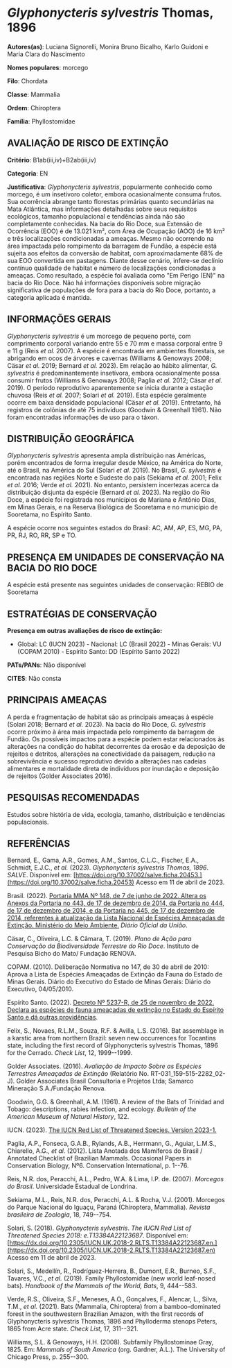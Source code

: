 # *Glyphonycteris sylvestris* Thomas, 1896

**Autores(as)**: Luciana Signorelli, Monira Bruno Bicalho, Karlo Guidoni e Maria Clara do Nascimento

**Nomes populares**: morcego

**Filo**: Chordata

**Classe**: Mammalia

**Ordem**: Chiroptera

**Família**: Phyllostomidae

## AVALIAÇÃO DE RISCO DE EXTINÇÃO

**Critério**: B1ab(iii,iv)+B2ab(iii,iv)

**Categoria**: EN

**Justificativa**: *Glyphonycteris sylvestris*, popularmente conhecido como morcego, é um insetívoro coletor, embora ocasionalmente consuma frutos. Sua ocorrência abrange tanto florestas primárias quanto secundárias na Mata Atlântica, mas informações detalhadas sobre seus requisitos ecológicos, tamanho populacional e tendências ainda não são completamente conhecidas. Na bacia do Rio Doce, sua Extensão de Ocorrência (EOO) é de 13.021 km², com Área de Ocupação (AOO) de 16 km² e três localizações condicionadas a ameaças. Mesmo não ocorrendo na área impactada pelo rompimento da barragem de Fundão, a espécie está sujeita aos efeitos da conversão de habitat, com aproximadamente 68% de sua EOO convertida em pastagens. Diante desse cenário, infere-se declínio contínuo qualidade de habitat e número de localizações condicionadas a ameaças. Como resultado, a espécie foi avaliada como "Em Perigo (EN)" na bacia do Rio Doce. Não há informações disponíveis
sobre migração significativa de populações de fora para a bacia do Rio Doce, portanto, a categoria aplicada é mantida.

## INFORMAÇÕES GERAIS

*Glyphonycteris sylvestris* é um morcego de pequeno porte, com comprimento corporal variando entre 55 e 70 mm e massa corporal entre 9 e 11 g (Reis *et al.* 2007). A espécie é encontrada em ambientes florestais, se abrigando em ocos de árvores e cavernas (Williams & Genoways 2008; Cäsar *et al.* 2019; Bernard *et al.* 2023). Em relação ao hábito alimentar, *G. sylvestris* é predominantemente insetívora, embora ocasionalmente possa consumir frutos (Williams & Genoways 2008; Paglia *et al.* 2012; Cäsar *et al.* 2019). O período reprodutivo aparentemente se inicia durante a estação chuvosa (Reis *et al.* 2007; Solari *et al.* 2019). Esta espécie geralmente ocorre em baixa densidade populacional (Cäsar *et al.* 2019). Entretanto, há registros de colônias de até 75 indivíduos (Goodwin & Greenhall 1961). Não foram encontradas informações de uso para o táxon.

## DISTRIBUIÇÃO GEOGRÁFICA

*Glyphonycteris sylvestris* apresenta ampla distribuição nas Américas, porém encontrados de forma irregular desde México, na América do Norte, até o Brasil, na América do Sul (Solari *et al.* 2019). No Brasil, *G.  sylvestris* é encontrada nas regiões Norte e Sudeste do país (Sekiama *et al.* 2001; Felix *et al.* 2016; Verde *et al.* 2021). No entanto, persistem incertezas acerca da distribuição disjunta da espécie (Bernard *et al.* 2023). Na região do Rio Doce, a espécie foi registrada nos municípios de Mariana e Antônio Dias, em Minas Gerais, e na Reserva Biológica de Sooretama e no município de Sooretama, no Espírito Santo.

A espécie ocorre nos seguintes estados do Brasil: AC, AM, AP, ES, MG, PA, PR, RJ, RO, RR, SP e TO.

## PRESENÇA EM UNIDADES DE CONSERVAÇÃO NA BACIA DO RIO DOCE

A espécie está presente nas seguintes unidades de conservação: REBIO de Sooretama

## ESTRATÉGIAS DE CONSERVAÇÃO

**Presença em outras avaliações de risco de extinção:**

-   Global: LC (IUCN 2023) -   Nacional: LC (Brasil 2022) -   Minas Gerais: VU (COPAM 2010) -   Espírito Santo: DD (Espírito Santo 2022)

**PATs/PANs**: Não disponível

**CITES**: Não consta

## PRINCIPAIS AMEAÇAS

A perda e fragmentação de habitat são as principais ameaças à espécie (Solari 2018; Bernard *et al.* 2023). Na bacia do Rio Doce, *G.  sylvestris* ocorre próximo à área mais impactada pelo rompimento da barragem de Fundão. Os possíveis impactos para a espécie podem estar relacionados às alterações na condição do habitat decorrentes da erosão e da deposição de rejeitos e detritos, alterações na conectividade da paisagem, redução na sobrevivência e sucesso reprodutivo devido a alterações nas cadeias alimentares e mortalidade direta de indivíduos por inundação e deposição de rejeitos (Golder Associates 2016).

## PESQUISAS RECOMENDADAS

Estudos sobre história de vida, ecologia, tamanho, distribuição e tendências populacionais.

## REFERÊNCIAS

Bernard, E., Gama, A.R., Gomes, A.M., Santos, C.L.C., Fischer, E.A., Schmidt, E.J.C., *et al.* (2023). *Glyphonycteris sylvestris Thomas, 1896*. *SALVE*. Disponível em: [https://doi.org/10.37002/salve.ficha.20453.](https://doi.org/10.37002/salve.ficha.20453) Acesso em 11 de abril de 2023.

Brasil. (2022). [Portaria MMA Nº 148, de 7 de junho de 2022. Altera os Anexos da Portaria no 443, de 17 de dezembro de 2014, da Portaria no 444, de 17 de dezembro de 2014, e da Portaria no 445, de 17 de dezembro de 2014, referentes à atualização da Lista Nacional de Espécies Ameaçadas de Extinção. Ministério do Meio Ambiente.](https://in.gov.br/en/web/dou/-/portaria-mma-n-148-de-7-de-junho-de-2022-406272733) *Diário Oficial da União*.

Cäsar, C., Oliveira, L.C. & Câmara, T. (2019). *Plano de Ação para Conservação da Biodiversidade Terrestre do Rio Doce*. Instituto de Pesquisa Bicho do Mato/ Fundação RENOVA.

COPAM. (2010). Deliberação Normativa no 147, de 30 de abril de 2010: Aprova a Lista de Espécies Ameaçadas de Extinção da Fauna do Estado de Minas Gerais. Diário do Executivo do Estado de Minas Gerais: Diário do Executivo, 04/05/2010.

Espírito Santo. (2022). [Decreto Nº 5237-R, de 25 de novembro de 2022.  Declara as espécies de fauna ameaçadas de extinção no Estado do Espírito Santo e dá outras providências](https://iema.es.gov.br/Media/iema/FAUNA/Decreto%205237-R_2022_25-Nov%20-%20Fauna%20(s-peixes)%20-%20Lista%20de%20Esp%C3%A9cies%20Amea%C3%A7adas%20de%20Extin%C3%A7%C3%A3o.pdf).

Felix, S., Novaes, R.L.M., Souza, R.F. & Avilla, L.S. (2016). Bat assemblage in a karstic area from northern Brazil: seven new occurrences for Tocantins state, including the first record of Glyphonycteris sylvestris Thomas, 1896 for the Cerrado. *Check List*, 12, 1999--1999.

Golder Associates. (2016). *Avaliação de Impacto Sobre as Espécies Terrestres Ameaçadas de Extinção* (Relatório No.  RT-031_159-515-2282_02-J). Golder Associates Brasil Consultoria e Projetos Ltda; Samarco Mineração S.A./Fundação Renova.

Goodwin, G.G. & Greenhall, A.M. (1961). A review of the Bats of Trinidad and Tobago: descriptions, rabies infection, and ecology. *Bulletin of the American Museum of Natural History*, 122.

IUCN. (2023). [The IUCN Red List of Threatened Species. Version 2023-1.](https://www.iucnredlist.org.)

Paglia, A.P., Fonseca, G.A.B., Rylands, A.B., Herrmann, G., Aguiar, L.M.S., Chiarello, A.G., *et al.* (2012). Lista Anotada dos Mamíferos do Brasil / Annotated Checklist of Brazilian Mammals. Occasional Papers in Conservation Biology, Nº6. Conservation International, p. 1--76.

Reis, N.R. dos, Peracchi, A.L., Pedro, W.A. & Lima, I.P. de. (2007).  *Morcegos do Brasil*. Universidade Estadual de Londrina.

Sekiama, M.L., Reis, N.R. dos, Peracchi, A.L. & Rocha, V.J. (2001).  Morcegos do Parque Nacional do Iguaçu, Paraná (Chiroptera, Mammalia).  *Revista brasileira de Zoologia*, 18, 749--754.

Solari, S. (2018). *Glyphonycteris sylvestris*. *The IUCN Red List of Threatened Species 2018: e.T13384A22123687*. Disponível em: [https://dx.doi.org/10.2305/IUCN.UK.2018-2.RLTS.T13384A22123687.en.](https://dx.doi.org/10.2305/IUCN.UK.2018-2.RLTS.T13384A22123687.en) Acesso em 11 de abril de 2023.

Solari, S., Medellı́n, R., Rodrı́guez-Herrera, B., Dumont, E.R., Burneo, S.F., Tavares, V.C., *et al.* (2019). Family Phyllostomidae (new world leaf-nosed bats). *Handbook of the Mammals of the World, Bats*, 9, 444--583.

Verde, R.S., Oliveira, S.F., Meneses, A.O., Gonçalves, F., Alencar, L., Silva, T.M., *et al.* (2021). Bats (Mammalia, Chiroptera) from a bamboo-dominated forest in the southwestern Brazilian Amazon, with the first records of Glyphonycteris sylvestris Thomas, 1896 and Phylloderma stenops Peters, 1865 from Acre state. *Check List*, 17, 311--321.

Williams, S.L. & Genoways, H.H. (2008). Subfamily Phyllostominae Gray, 1825. Em: *Mammals of South America* (org. Gardner, A.L.). The University of Chicago Press, p. 255--300.
